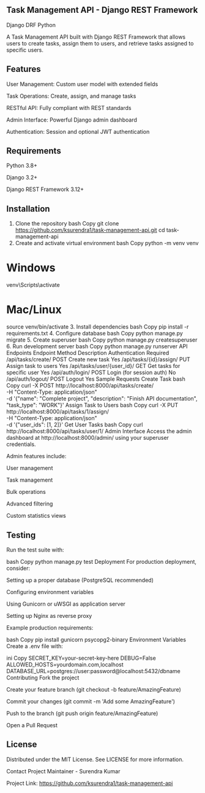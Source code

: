 ## Task Management API - Django REST Framework
Django
DRF
Python

A Task Management API built with Django REST Framework that allows users to create tasks, assign them to users, and retrieve tasks assigned to specific users.

## Features
User Management: Custom user model with extended fields

Task Operations: Create, assign, and manage tasks

RESTful API: Fully compliant with REST standards

Admin Interface: Powerful Django admin dashboard

Authentication: Session and optional JWT authentication

## Requirements
Python 3.8+

Django 3.2+

Django REST Framework 3.12+

## Installation
1. Clone the repository
bash
Copy
git clone https://github.com/ksurendra1/task-management-api.git
cd task-management-api
2. Create and activate virtual environment
bash
Copy
python -m venv venv
# Windows
venv\Scripts\activate
# Mac/Linux
source venv/bin/activate
3. Install dependencies
bash
Copy
pip install -r requirements.txt
4. Configure database
bash
Copy
python manage.py migrate
5. Create superuser
bash
Copy
python manage.py createsuperuser
6. Run development server
bash
Copy
python manage.py runserver
API Endpoints
Endpoint	Method	Description	Authentication Required
/api/tasks/create/	POST	Create new task	Yes
/api/tasks/{id}/assign/	PUT	Assign task to users	Yes
/api/tasks/user/{user_id}/	GET	Get tasks for specific user	Yes
/api/auth/login/	POST	Login (for session auth)	No
/api/auth/logout/	POST	Logout	Yes
Sample Requests
Create Task
bash
Copy
curl -X POST http://localhost:8000/api/tasks/create/ \
  -H "Content-Type: application/json" \
  -d '{"name": "Complete project", "description": "Finish API documentation", "task_type": "WORK"}'
Assign Task to Users
bash
Copy
curl -X PUT http://localhost:8000/api/tasks/1/assign/ \
  -H "Content-Type: application/json" \
  -d '{"user_ids": [1, 2]}'
Get User Tasks
bash
Copy
curl http://localhost:8000/api/tasks/user/1/
Admin Interface
Access the admin dashboard at http://localhost:8000/admin/ using your superuser credentials.

Admin features include:

User management

Task management

Bulk operations

Advanced filtering

Custom statistics views

## Testing
Run the test suite with:

bash
Copy
python manage.py test
Deployment
For production deployment, consider:

Setting up a proper database (PostgreSQL recommended)

Configuring environment variables

Using Gunicorn or uWSGI as application server

Setting up Nginx as reverse proxy

Example production requirements:

bash
Copy
pip install gunicorn psycopg2-binary
Environment Variables
Create a .env file with:

ini
Copy
SECRET_KEY=your-secret-key-here
DEBUG=False
ALLOWED_HOSTS=yourdomain.com,localhost
DATABASE_URL=postgres://user:password@localhost:5432/dbname
Contributing
Fork the project

Create your feature branch (git checkout -b feature/AmazingFeature)

Commit your changes (git commit -m 'Add some AmazingFeature')

Push to the branch (git push origin feature/AmazingFeature)

Open a Pull Request

## License
Distributed under the MIT License. See LICENSE for more information.

Contact
Project Maintainer - Surendra Kumar

Project Link: https://github.com/ksurendra1/task-management-api
